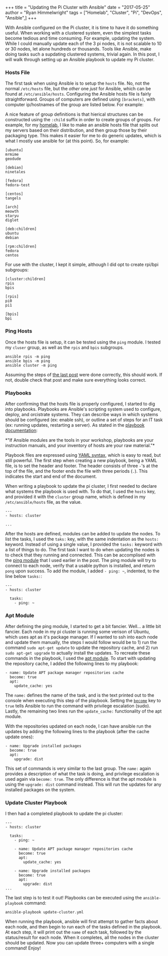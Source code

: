 +++
title = "Updating the Pi Cluster with Ansible"
date = "2017-05-25"
author = "Ryan Himmelwright"
tags = ["Homelab", "Cluster", "Pi", "DevOps", "Ansible",]
+++

With Ansible configured on the Pi cluster, it is time to have it do something useful. When working with a clustered system, even the simplest tasks become tedious and time consuming. For example, updating the system. While I could manually update each of the 3 pi nodes, it is not scalable to 10 or 30 nodes, let alone hundreds or thousands. Tools like Ansible, make doing tasks such a supdating clustered systems, trivial again. In this post, I will walk through setting up an Ansible playbook to update my Pi cluster.

<!-- more -->

### Hosts File
The first task when using Ansible is to setup the `hosts` file. No, not the normal `/etc/hosts` file, but the *other* one *just* for Ansible, which can be found at `/etc/ansible/hosts`. Configuring the Ansible hosts file is fairly straightforward. Groups of computers are defined using `[brackets]`, with computer ip/hostnames of the group are listed below. For example:

A nice feature of group definitions is that hierical structures can be constructed using the `:child` suffix in order to create groups of groups. For example, for my [homelab](/pages/homelab), I like to make an ansible hosts file that splits out my servers based on their distribution, and then group those by their packaging type. This makes it easier for me to do generic updates, which is what I mostly use ansible for (at this point). So, for example:

```
[ubuntu]
mrmime
geodude

[debian]
ninetales

[fedora]
fedora-test

[centos]
tangels

[arch]
meowth
staryu
diglet

[deb:children]
ubuntu
debian

[rpm:children]
fedora
centos

```

For use with the cluster, I kept it simple, although I did opt to create rpi/bpi subgroups:

```
[cluster:children]
rpis
bpis

[rpis]
pi0
pi1

[bpis]
bpi
```

### Ping Hosts
Once the hosts file is setup, it can be tested using the `ping` module. I tested my `cluser` group, as well as the `rpis` and `bpis` subgroups.


```
ansible rpis -m ping
ansible bpis -m ping
ansible cluster -m ping
```

Assuming the steps of [the last post](/post/Ansible-On-Pi-Cluster) were done correctly, this should work. If not, double check that post and make sure everything looks correct.

### Playbooks
After confirming that the hosts file is properly configured, I started to dig into playbooks. Playbooks are Ansible's scripting system used to configure, deploy, and orcistrate systems. They can describe ways in which systems should be configured (ex: enable ssh), or outline a set of steps for an IT task (ex: running updates, restarting a server). As stated in the [playbook documentation](https://docs.ansible.com/ansible/playbooks.html):

<div id="post-quote">
*"If Ansible modules are the tools in your workshop, playbooks are your instruction manuals, and your inventory of hosts are your raw material."*
</div>

Playbook files are expressed using [YAML syntax](https://docs.ansible.com/ansible/YAMLSyntax.html), which is easy to read, but still powerful. The first step when creating a new playbook, being a YAML file, is to set the header and footer. The header consists of three `-`'s at the top of the file, and the footer ends the file with three periods (`.`). This indicates the start and end of the document.

When writing a playbook to update the pi cluster, I first needed to declare what systems the playbook is used with. To do that, I used the `hosts` key, and provided it with the `cluster` group name, which is defined in my `/etc/ansible/hosts` file, as the value.

```
---
- hosts: cluster

...
```

After the hosts are defined, modules can be added to update the nodes. To list the tasks, I used the `taks:` key, with the same indentation as the `hosts:` keyword. Instead of using a single value, I provided the `tasks:` keyword with a list of things to do. The first task I want to do when updating the nodes is to check that they running and connected. This can be accomplised with the [ping module](https://docs.ansible.com/ansible/latest/modules/ping_module.html) that I used earlier in the post. The ping module will try to connect to each node, verify that a usable python is installed, and return `pong` upon success. To add the module, I added `- ping: ~`, indented, to the line below `tasks:`:

```
---
- hosts: cluster

  tasks:
    - ping: ~
```

### Apt Module
After defining the ping module, I started to get a bit fancier. Well... a little bit fancier. Each node in my pi cluster is running some verison of Ubuntu, which uses apt as it's package manager. If I wanted to ssh into each node and update them manually, the steps I would follow would be to 1) run the command `sudo apt-get update` to update the repository cache, and 2) run `sudo apt-get upgrade` to actually install the updates. To recreate these commands in the playbook, I used the [apt module](https://docs.ansible.com/ansible/latest/modules/apt_module.html). To start with updating the repository cache, I added the following lines to my playbook:

```
- name: Update APT package manager repositories cache
  become: true
  apt:
    update_cache: yes
```

The `name:` defines the name of the task, and is the text printed out to the console when executing this step of the playbook. Setting the [`become`](https://docs.ansible.com/ansible/become.html) key to `true` tells Ansible to run the command with privilege escalation (sudo). Lastly, the remaining two lines run the `update_cache:` functionality of the apt module.

With the repositories updated on each node, I can have ansible run the updates by adding the following lines to the playbook (after the cache update ones):

```
- name: Upgrade installed packages
  become: true
  apt:
    upgrade: dist
```

This set of commands is very similar to the last group. The `name:` again provides a description of what the task is doing, and privilege escalation is used again via `become: true`. The only difference is that the apt module is using the `upgrade: dist` command instead. This will run the updates for any installed packages on the system.

### Update Cluster Playbook

I then had a completed playbook to update the pi cluster:

```
---
- hosts: cluster

  tasks:
    - ping: ~

    - name: Update APT package manager repositories cache
      become: true
      apt:
        update_cache: yes

    - name: Upgrade installed packages
      become: true
      apt:
        upgrade: dist
...

```

The last step is to test it out! Playbooks can be executed using the `ansible-playbook` command:

```
ansible-playbook update-cluster.yml
```

When running the playbook, ansible will first attempt to gather facts about each node, and then begin to run each of the tasks defined in the playbook. At each step, it will print out the `name` of each task, followed by the status/result for each node. When it completes, all the nodes in the cluster should be updated. Now you can update three+ computers with a single command! Enjoy!
